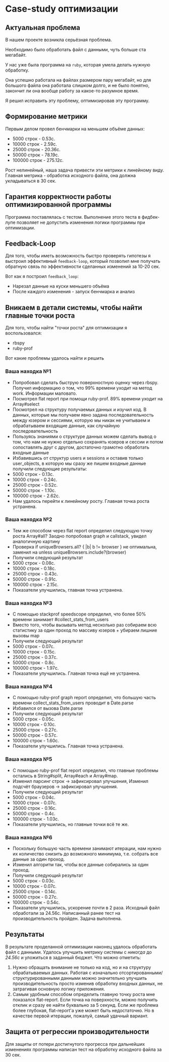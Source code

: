 # Case-study оптимизации

## Актуальная проблема
В нашем проекте возникла серьёзная проблема.

Необходимо было обработать файл с данными, чуть больше ста мегабайт.

У нас уже была программа на `ruby`, которая умела делать нужную обработку.

Она успешно работала на файлах размером пару мегабайт, но для большого файла она работала слишком долго, и не было понятно, закончит ли она вообще работу за какое-то разумное время.

Я решил исправить эту проблему, оптимизировав эту программу.

## Формирование метрики
Первым делом провел бенчмарки на меньшем объёме данных:

- 5000 строк - 0.53с.
- 10000 строк - 2.59с.
- 25000 строк - 20.36с.
- 50000 строк - 78.19с.
- 100000 строк - 275.12c.

Рост нелинейный, наша задача привести эти метрики к линейному виду. Главная метрика - обработка исходного файла, она должна укладываться в 30 сек.

## Гарантия корректности работы оптимизированной программы
Программа поставлялась с тестом. Выполнение этого теста в фидбек-лупе позволяет не допустить изменения логики программы при оптимизации.

## Feedback-Loop
Для того, чтобы иметь возможность быстро проверять гипотезы я выстроил эффективный `feedback-loop`, который позволил мне получать обратную связь по эффективности сделанных изменений за 10-20 сек.

Вот как я построил `feedback_loop`:
 - Нарезал данные на куски меньшего объёма
 - После каждого изменения - запуск бенчмарка и анализ

## Вникаем в детали системы, чтобы найти главные точки роста
Для того, чтобы найти "точки роста" для оптимизации я воспользовался:
 - rbspy
 - ruby-prof

Вот какие проблемы удалось найти и решить

### Ваша находка №1
- Попробовал сделать быструю поверхностную оценку через rbspy. Получил информацию о том, что 99% времени уходит на метод work. Информации маловато.
- Посмотрел flat report при помощи ruby-prof. 89% времени уходит на Array#select
- Посмотрел на структуру получаемых данных и изучил код. В данных, которые мы получаем явно задана последовательность между юзером и сессиями, которую мы никак не учитываем и обрабатываем входящие данные, как случайную последовательность
- Пользуясь знаниями о структуре данных можем сделать вывод о том, что нам не нужно отдельно сохранять юзеров и сессии и потом сопоставлять друг с другом, достаточно грамотно обработать входные данные
- Избавившись от структур users и sessions и оставив только user_objects, в которую мы сразу же пишем входные данные получили следующие результаты:
- 5000 строк - 0.13с.
- 10000 строк - 0.24с.
- 25000 строк - 0.52c.
- 50000 строк - 1.10c.
- 100000 строк - 2.62c.
- Нам удалось перейти к линейному росту. Главная точка роста устранена.

### Ваша находка №2
- Тем же способом через flat report определил следующую точку роста Array#all? Заодно попробовал graph и callstack, увидел аналогичную картину
- Проверка if uniqueBrowsers.all? { |b| b != browser } не оптимальна, заменил на unless uniqueBrowsers.include?(browser)
- Получили следующий результат
- 5000 строк - 0.08с.
- 10000 строк - 0.18с.
- 25000 строк - 0.43c.
- 50000 строк - 0.91c.
- 100000 строк - 2.15c.
- Показатели улучшились, главная точка устранена.

### Ваша находка №3
- С помощью stackprof speedscope определил, что более 50% времени занимает #collect_stats_from_users
- Вместо того, чтобы вызывать метод несколько раз собираем всю статистику за один проход по массиву юзеров + убираем лишние вызовы map
- Получили следующий результат
- 5000 строк - 0.07с.
- 10000 строк - 0.15с.
- 25000 строк - 0.37c.
- 50000 строк - 0.8c.
- 100000 строк - 1.97c.
- Показатели улучшились. Главная точка ещё не устранена.

### Ваша находка №4
- С помощью ruby-prof graph report определил, что большую часть времени collect_stats_from_users проводит в Date.parse
- Избавился от вызова Date.parse
- Получили следующий результат
- 5000 строк - 0.05с.
- 10000 строк - 0.10с.
- 25000 строк - 0.27c.
- 50000 строк - 0.57c.
- 100000 строк - 1.60c.
- Показатели улучшились. Главная точка устранена.

### Ваша находка №5
- С помощью ruby-prof flat report определил, что главные проблемы остались в String#split, Array#each и Array#map.
- Изменил парсинг строк -> зафиксировал улучшения, Изменил подсчёт браузеров -> зафиксировал улучшения.
- Получили следующий результат
- 5000 строк - 0.04с.
- 10000 строк - 0.07с.
- 25000 строк - 0.16c.
- 50000 строк - 0.4c.
- 100000 строк - 1.03c.
- Показатели улучшились, но главные точки всё те же.

### Ваша находка №6
- Поскольку большую часть времени занимают итерации, нам нужно их количество снизить до возможного минимума, т.е. собрать все данные за один проход.
- Изменил алгоритм так, чтобы все данные собирались за один проход.
- Получили следующий результат
- 5000 строк - 0.03с.
- 10000 строк - 0.07с.
- 25000 строк - 0.14c.
- 50000 строк - 0.27c.
- 100000 строк - 0.54c.
- Показатели улучшились, ускорение почти в 2 раза. Исходный файл обработали за 24.56с. Написанный ранее тест на производительность пройден. Задача выполнена.

## Результаты
В результате проделанной оптимизации наконец удалось обработать файл с данными.
Удалось улучшить метрику системы с *никогда* до *24.56с* и уложиться в заданный бюджет.
Что можно отметить:
1. Нужно обращать внимание не только на код, но и на структуру обрабатываемых данных. Работая с изначально отсортированными/структурированными данными можно значительно улучшить производительность просто изменив обработку входных данных, не затрагивая основную логику приложения.
2. Самым удобным способом определить главную точку роста мне показался flat-report. Если точка на поверхности, можно получить отклик и сразу ее найти буквально за 5 секунд. Если же проблема более глубокая, flat-report'a уже может быть недостаточно. Но в качестве первой итерации, пожалуй, самый удачный вариант.

## Защита от регрессии производительности
Для защиты от потери достигнутого прогресса при дальнейших изменениях программы написан тест на обработку исходного файла за 30 сек.
